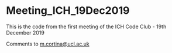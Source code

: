 # Meeting_ICH_19Dec2019

This is the code from the first meeting of the ICH Code Club - 19th December 2019

Comments to m.cortina@ucl.ac.uk

